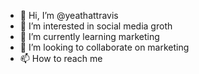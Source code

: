 - 👋 Hi, I’m @yeathattravis
- 👀 I’m interested in social media groth
- 🌱 I’m currently learning marketing 
- 💞️ I’m looking to collaborate on marketing 
- 📫 How to reach me 

<!---
yeathattravis/yeathattravis is a ✨ special ✨ repository because its `README.md` (this file) appears on your GitHub profile.
You can click the Preview link to take a look at your changes.
--->
